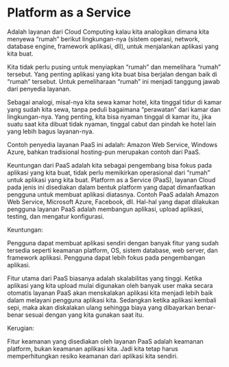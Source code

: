 <h1>Platform as a Service</h1>

Adalah layanan dari Cloud Computing kalau kita analogikan dimana kita menyewa “rumah” berikut lingkungan-nya (sistem operasi, network, database engine, framework aplikasi, dll), untuk menjalankan aplikasi yang kita buat.

Kita tidak perlu pusing untuk menyiapkan “rumah” dan memelihara “rumah” tersebut. Yang penting aplikasi yang kita buat bisa berjalan dengan baik di “rumah” tersebut. Untuk pemeliharaan “rumah” ini menjadi tanggung jawab dari penyedia layanan.

Sebagai analogi, misal-nya kita sewa kamar hotel, kita tinggal tidur di kamar yang sudah kita sewa, tanpa peduli bagaimana “perawatan” dari kamar dan lingkungan-nya. Yang penting, kita bisa nyaman tinggal di kamar itu, jika suatu saat kita dibuat tidak nyaman, tinggal cabut dan pindah ke hotel lain yang lebih bagus layanan-nya.

Contoh penyedia layanan PaaS ini adalah: Amazon Web Service, Windows Azure,  bahkan tradisional hosting-pun merupakan contoh dari PaaS.

Keuntungan dari PaaS adalah kita sebagai pengembang bisa fokus pada aplikasi yang kita buat, tidak perlu memikirkan operasional dari “rumah” untuk aplikasi yang kita buat.
Platform as a Service (PaaS), layanan Cloud pada jenis ini disediakan dalam bentuk platform yang dapat dimanfaatkan pengguna untuk membuat aplikasi diatasnya. Contoh PaaS adalah Amazon Web Service, Microsoft Azure, Facebook, dll. Hal-hal yang dapat dilakukan pengguna layanan PaaS adalah membangun aplikasi, upload aplikasi, testing, dan mengatur konfigurasi.

Keuntungan:

Pengguna dapat membuat aplikasi sendiri dengan banyak fitur yang sudah tersedia seperti keamanan platform, OS, sistem database, web server, dan framework aplikasi. Pengguna dapat lebih fokus pada pengembangan aplikasi.

Fitur utama dari PaaS biasanya adalah skalabilitas yang tinggi. Ketika aplikasi yang kita upload mulai digunakan oleh banyak user maka secara otomatis layanan PaaS akan menskalakan aplikasi kita menjadi lebih baik dalam melayani pengguna aplikasi kita. Sedangkan ketika aplikasi kembali sepi, maka akan diskalakan ulang sehingga biaya yang dibayarkan benar-benar sesuai dengan yang kita gunakan saat itu.

Kerugian:

Fitur keamanan yang disediakan oleh layanan PaaS adalah keamanan platform, bukan keamanan aplikasi kita. Jadi kita tetap harus memperhitungkan resiko keamanan dari aplikasi kita sendiri.